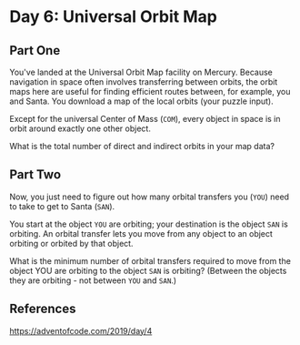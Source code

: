# Day 6: Universal Orbit Map

## Part One
You've landed at the Universal Orbit Map facility on Mercury. Because navigation in space often involves transferring between orbits, the orbit maps here are useful for finding efficient routes between, for example, you and Santa. You download a map of the local orbits (your puzzle input).

Except for the universal Center of Mass (`COM`), every object in space is in orbit around exactly one other object.

What is the total number of direct and indirect orbits in your map data?


## Part Two

Now, you just need to figure out how many orbital transfers you (`YOU`) need to take to get to Santa (`SAN`).

You start at the object `YOU` are orbiting; your destination is the object `SAN` is orbiting. An orbital transfer lets you move from any object to an object orbiting or orbited by that object.

What is the minimum number of orbital transfers required to move from the object YOU are orbiting to the object `SAN` is orbiting? (Between the objects they are orbiting - not between `YOU` and `SAN`.)

## References
https://adventofcode.com/2019/day/4